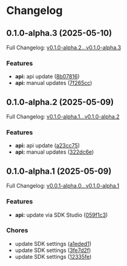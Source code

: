 # Changelog

## 0.1.0-alpha.3 (2025-05-10)

Full Changelog: [v0.1.0-alpha.2...v0.1.0-alpha.3](https://github.com/siddharthsharma94/turf-live-sim-sdk/compare/v0.1.0-alpha.2...v0.1.0-alpha.3)

### Features

* **api:** api update ([8b07816](https://github.com/siddharthsharma94/turf-live-sim-sdk/commit/8b0781623099f481b9017b42f8b6344ce0ffb53b))
* **api:** manual updates ([7f265cc](https://github.com/siddharthsharma94/turf-live-sim-sdk/commit/7f265ccb20ab5ad56cf622c5c6ae385d829edb55))

## 0.1.0-alpha.2 (2025-05-09)

Full Changelog: [v0.1.0-alpha.1...v0.1.0-alpha.2](https://github.com/siddharthsharma94/turf-live-sim-sdk/compare/v0.1.0-alpha.1...v0.1.0-alpha.2)

### Features

* **api:** api update ([a23cc75](https://github.com/siddharthsharma94/turf-live-sim-sdk/commit/a23cc7575b42de3896695eddc902ace1cd26624f))
* **api:** manual updates ([322dc6e](https://github.com/siddharthsharma94/turf-live-sim-sdk/commit/322dc6e55916f0013cad8ffdfea21e456b703a09))

## 0.1.0-alpha.1 (2025-05-09)

Full Changelog: [v0.0.1-alpha.0...v0.1.0-alpha.1](https://github.com/siddharthsharma94/turf-live-sim-sdk/compare/v0.0.1-alpha.0...v0.1.0-alpha.1)

### Features

* **api:** update via SDK Studio ([059f1c3](https://github.com/siddharthsharma94/turf-live-sim-sdk/commit/059f1c38b23e619dfecd16b3267199b51e1a5322))


### Chores

* update SDK settings ([a1eded1](https://github.com/siddharthsharma94/turf-live-sim-sdk/commit/a1eded1907d06e4e5f209e51aa6cd387956b020e))
* update SDK settings ([3fe7d2f](https://github.com/siddharthsharma94/turf-live-sim-sdk/commit/3fe7d2f502e6df5e9bf2cdbca774d53df6e6a973))
* update SDK settings ([12335fe](https://github.com/siddharthsharma94/turf-live-sim-sdk/commit/12335fef7a0f80c2cadcc31ae6de9984b76de93b))

